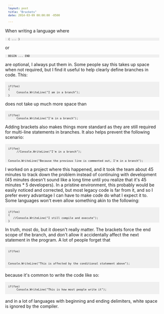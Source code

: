 ```yaml
---
layout: post
title: "Brackets"
date: 2014-03-09 00:00:00 -0500

---
```


When writing a language where 
```
{ ... }
```
 or 
```
BEGIN ... END
```
 are optional, I always put them in.  Some people say this takes up space when not required, but I find it useful to help clearly define branches in code. 
This: 

```

if(foo)
{
     Console.WriteLine("I am in a branch");
}

```

does not take up much more space than 

```

if(foo)
     Console.WriteLine("I'm in a branch");

```


Adding brackets also makes things more standard as they are still required for multi-line statements in branches.  It also helps prevent the following scenario:


```

if(foo)
     //Console.WriteLine("I'm in a branch");


Console.WriteLine("Because the previous line is commented out, I'm in a branch");

```

I worked on a project where this happened, and it took the team about 45 minutes to track down the problem instead of continuing with development (45 minutes doesn't sound like a long time until you realize that it's 45 minutes * 5 developers).  In a pristine environment, this probably would be easily noticed and corrected, but most legacy code is far from it, and so I prefer every advantage I can have to make code do what I expect it to. 
Some languages won't even allow something akin to the following: 


```

if(foo)
{
   //Console.WriteLine("I still compile and execute");
}

```


In truth, most do, but it doesn't really matter.  The brackets force the end scope of the branch, and don't allow it accidentally affect the next statement in the program.  A lot of people forget that 


```

if(foo)



Console.WriteLine("This is affected by the conditional statement above");


```


because it's common to write the code like so:

```

if(foo)
     Console.WriteLine("This is how most people write it");


```

and in a lot of languages with beginning and ending delimiters, white space is ignored by the compiler.

<style type="text/css">
pre {
    background-color: #f0f0f0;
    padding-left: 10px;
    padding-right: 10px;
    font-size:8pt;
}
</style>